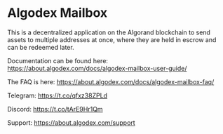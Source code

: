 # Algodex Mailbox
This is a decentralized application on the Algorand blockchain to send assets to multiple addresses at once, where they are held in escrow and can be redeemed later.

Documentation can be found here: https://about.algodex.com/docs/algodex-mailbox-user-guide/

The FAQ is here: https://about.algodex.com/docs/algodex-mailbox-faq/

Telegram: https://t.co/qfxz38ZPLd

Discord: https://t.co/tArE9Hr1Qm

Support: https://about.algodex.com/support

